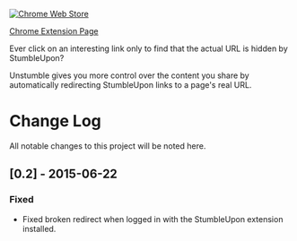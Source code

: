 [![Chrome Web Store](https://img.shields.io/chrome-web-store/d/pmifhkljbaaaiobphihehgipahcmdgdh.svg)]()

[Chrome Extension Page](https://chrome.google.com/webstore/detail/unstumble/pmifhkljbaaaiobphihehgipahcmdgdh?hl=en-US&gl=US)

Ever click on an interesting link only to find that the actual URL is hidden by StumbleUpon?

Unstumble gives you more control over the content you share by automatically redirecting StumbleUpon links to a page's real URL.

# Change Log
All notable changes to this project will be noted here.

## [0.2] - 2015-06-22
### Fixed
- Fixed broken redirect when logged in with the StumbleUpon extension installed.
